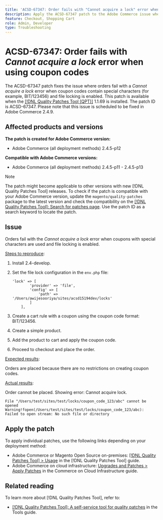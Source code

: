 ```yaml
---
title: 'ACSD-67347: Order fails with "Cannot acquire a lock" error when using coupon codes'
description: Apply the ACSD-67347 patch to the Adobe Commerce issue where orders fail with a “Cannot acquire a lock” error when coupon codes contain special characters (for example, BIT/123456) and file locking is enabled.
feature: Checkout, Shopping Cart
role: Admin, Developer
type: Troubleshooting
---
```


# ACSD-67347: Order fails with *Cannot acquire a lock* error when using coupon codes

The ACSD-67347 patch fixes the issue where orders fail with a *Cannot acquire a lock* error when coupon codes contain special characters (for example, BIT/123456) and file locking is enabled. This patch is available when the [[!DNL Quality Patches Tool (QPT)]](/help/tools/quality-patches-tool/quality-patches-tool-to-self-serve-quality-patches.md) 1.1.69 is installed. The patch ID is ACSD-67347. Please note that this issue is scheduled to be fixed in Adobe Commerce 2.4.9.

## Affected products and versions

**The patch is created for Adobe Commerce version:**

* Adobe Commerce (all deployment methods) 2.4.5-p12

**Compatible with Adobe Commerce versions:**

* Adobe Commerce (all deployment methods) 2.4.5-p11 - 2.4.5-p13

>[!NOTE]
>
>The patch might become applicable to other versions with new [!DNL Quality Patches Tool] releases. To check if the patch is compatible with your Adobe Commerce version, update the `magento/quality-patches` package to the latest version and check the compatibility on the [[!DNL Quality Patches Tool]: Search for patches page](https://experienceleague.adobe.com/tools/commerce-quality-patches/index.html). Use the patch ID as a search keyword to locate the patch.

## Issue

Orders fail with the *Cannot acquire a lock* error when coupons with special characters are used and file locking is enabled.

<u>Steps to reproduce</u>:

1. Install 2.4-develop.
1. Set the file lock configuration in the `env.php` file:
   
   ```
   'lock' => [
           'provider' => 'file',
           'config' => [
               'path' => '/Users/awijesooriya/sites/acsd15194dev/locks'
           ]
       ],
   ```

1. Create a cart rule with a coupon using the coupon code format: BIT/123456.
1. Create a simple product.
1. Add the product to cart and apply the coupon code.
1. Proceed to checkout and place the order.

<u>Expected results</u>:

Orders are placed because there are no restrictions on creating coupon codes.

<u>Actual results</u>:

Order cannot be placed. Showing error: Cannot acquire lock.

```
File "/Users/test/sites/test/locks/coupon_code_123/abc" cannot be opened Warning!fopen(/Users/test/sites/test/locks/coupon_code_123/abc): Failed to open stream: No such file or directory
```

## Apply the patch

To apply individual patches, use the following links depending on your deployment method:

* Adobe Commerce or Magento Open Source on-premises: [[!DNL Quality Patches Tool] > Usage](/help/tools/quality-patches-tool/usage.md) in the [!DNL Quality Patches Tool] guide.
* Adobe Commerce on cloud infrastructure: [Upgrades and Patches > Apply Patches](https://experienceleague.adobe.com/docs/commerce-cloud-service/user-guide/develop/upgrade/apply-patches.html) in the Commerce on Cloud Infrastructure guide.

## Related reading

To learn more about [!DNL Quality Patches Tool], refer to:

* [[!DNL Quality Patches Tool]: A self-service tool for quality patches](/help/tools/quality-patches-tool/quality-patches-tool-to-self-serve-quality-patches.md) in the Tools guide.
